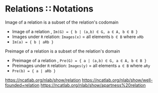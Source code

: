 # Relations ∷ Notations




Image of a relation is a subset of the relation's codomain
- Image of a relation , `Im(G) = { b | (a,b) ∈ G, a ∈ A, b ∈ B }`
- Images under `R` relation: `Images(x)` = all elements `b ∈ B` where `xRb`
- `Im(a) = { b | aRb }`

Preimage of a relation is a subset of the relation's domain
- Preimage of a relation , `Pre(G) = { a | (a,b) ∈ G, a ∈ A, b ∈ B }`
- Preimages under `R` relation: `Images(y)` = all elements `a ∈ B` where `aRy`
- `Pre(b) = { a | aRb }`







https://ncatlab.org/nlab/show/relation
https://ncatlab.org/nlab/show/well-founded+relation
https://ncatlab.org/nlab/show/apartness%20relation
